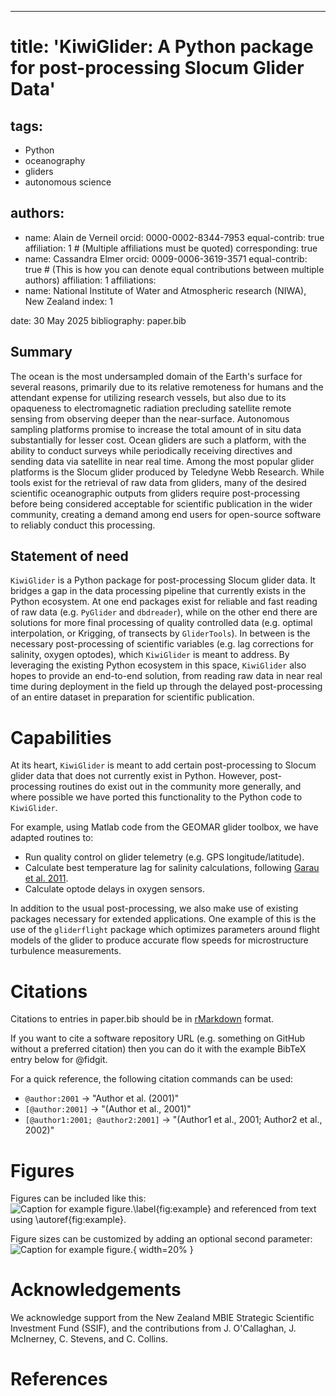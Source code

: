 
---
# title: 'KiwiGlider: A Python package for post-processing Slocum Glider Data'

## tags:
  - Python
  - oceanography
  - gliders
  - autonomous science

## authors:
  - name: Alain de Verneil
    orcid: 0000-0002-8344-7953
    equal-contrib: true
    affiliation: 1 # (Multiple affiliations must be quoted)
    corresponding: true
  - name: Cassandra Elmer
    orcid: 0009-0006-3619-3571
    equal-contrib: true # (This is how you can denote equal contributions between multiple authors)
    affiliation: 1
affiliations:
 - name: National Institute of Water and Atmospheric research (NIWA), New Zealand
   index: 1

date: 30 May 2025
bibliography: paper.bib

## Summary

The ocean is the most undersampled domain of the Earth's surface for several
reasons, primarily due to its relative remoteness for humans and the attendant
expense for utilizing research vessels, but also due to its opaqueness to
electromagnetic radiation precluding satellite remote sensing from observing
deeper than the near-surface. Autonomous sampling platforms promise to increase
the total amount of in situ data substantially for lesser cost. Ocean gliders
are such a platform, with the ability to conduct surveys while periodically
receiving directives and sending data via satellite in near real time. Among
the most popular glider platforms is the Slocum glider produced by Teledyne
Webb Research. While tools exist for the retrieval of raw data from gliders,
many of the desired scientific oceanographic outputs from gliders require
post-processing before being considered acceptable for scientific publication
in the wider community, creating a demand among end users for open-source
software to reliably conduct this processing.

## Statement of need

`KiwiGlider` is a Python package for post-processing Slocum glider data. It
bridges a gap in the data processing pipeline that currently exists in the
Python ecosystem. At one end packages exist for reliable and fast
reading of raw data (e.g. `PyGlider` and `dbdreader`), while on the other end
there are solutions for more final processing of quality controlled data (e.g.
optimal interpolation, or Krigging, of transects by `GliderTools`). In between
is the necessary post-processing of scientific variables (e.g. lag corrections
for salinity, oxygen optodes), which `KiwiGlider` is meant to address. By
leveraging the existing Python ecosystem in this space, `KiwiGlider` also hopes
to provide an end-to-end solution, from reading raw data in near real time
during deployment in the field up through the delayed post-processing of an
entire dataset in preparation for scientific publication.

# Capabilities

At its heart, `KiwiGlider` is meant to add certain post-processing to Slocum
glider data that does not currently exist in Python. However, post-processing
routines do exist out in the community more generally, and where possible we
have ported this functionality to the Python code to `KiwiGlider`.

For example, using Matlab code from the GEOMAR glider toolbox, we have adapted
routines to:
  - Run quality control on glider telemetry (e.g. GPS longitude/latitude).
  - Calculate best temperature lag for salinity calculations, following
    [Garau et al. 2011](https://doi.org/10.1175/JTECH-D-10-05030.1).
  - Calculate optode delays in oxygen sensors.

In addition to the usual post-processing, we also make use of existing packages
necessary for extended applications. One example of this is the use of the
`gliderflight` package which optimizes parameters around flight models of the
glider to produce accurate flow speeds for microstructure turbulence
measurements.

# Citations

Citations to entries in paper.bib should be in
[rMarkdown](http://rmarkdown.rstudio.com/authoring_bibliographies_and_citations.html)
format.

If you want to cite a software repository URL (e.g. something on GitHub without a preferred
citation) then you can do it with the example BibTeX entry below for @fidgit.

For a quick reference, the following citation commands can be used:
- `@author:2001`  ->  "Author et al. (2001)"
- `[@author:2001]` -> "(Author et al., 2001)"
- `[@author1:2001; @author2:2001]` -> "(Author1 et al., 2001; Author2 et al., 2002)"

# Figures

Figures can be included like this:
![Caption for example figure.\label{fig:example}](figure.png)
and referenced from text using \autoref{fig:example}.

Figure sizes can be customized by adding an optional second parameter:
![Caption for example figure.](figure.png){ width=20% }

# Acknowledgements

We acknowledge support from the New Zealand MBIE Strategic Scientific Investment
Fund (SSIF), and the contributions from J. O'Callaghan, J. McInerney,
C. Stevens, and C. Collins.

# References
